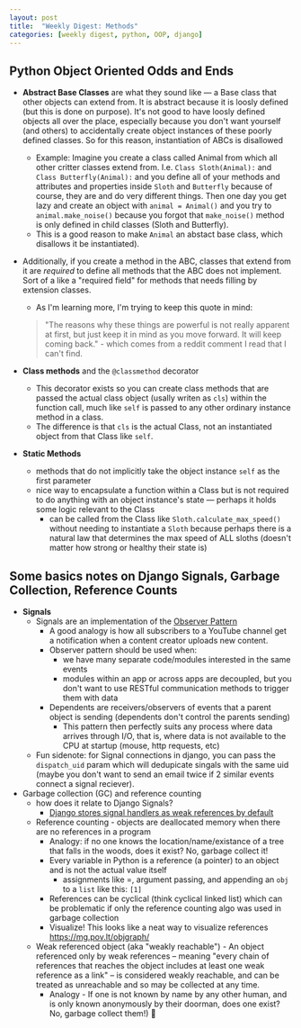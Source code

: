 ```yaml
---
layout: post
title:  "Weekly Digest: Methods"
categories: [weekly digest, python, OOP, django]
---
```


## Python Object Oriented Odds and Ends

* **Abstract Base Classes** are what they sound like — a Base class that other objects can extend from. It is abstract because it is loosly defined (but this is done on purpose). It's not good to have loosly defined objects all over the place, especially because you don't want yourself (and others) to accidentally create object instances of these poorly defined classes. So for this reason, instantiation of ABCs is disallowed
    * Example: Imagine you create a class called Animal from which all other critter classes extend from. I.e. `Class Sloth(Animal):` and `Class Butterfly(Animal):` and you define all of your methods and attributes and properties inside `Sloth` and `Butterfly` because of course, they are and do very different things. Then one day you get lazy and create an object with `animal = Animal()` and you try to `animal.make_noise()` because you forgot that `make_noise()` method is only defined in child classes (Sloth and Butterfly).
    * This is a good reason to make `Animal` an abstact base class, which disallows it be instantiated).
* Additionally, if you create a method in the ABC, classes that extend from it are _required_ to define all methods that the ABC does not implement. Sort of a like a "required field" for methods that needs filling by extension classes.
	* As I'm learning more, I'm trying to keep this quote in mind:

    > "The reasons why these things are powerful is not really apparent at first, but just keep it in mind as you move forward. It will keep coming back." - which comes from a reddit comment I read that I can't find.

* **Class methods** and the `@classmethod` decorator
	* This decorator exists so you can create class methods that are passed the actual class object (usally writen as `cls`)  within the function call, much like `self` is passed to any other ordinary instance method in a class.
    * The difference is that `cls` is the actual Class, not an instantiated object from that Class like `self`.

* **Static Methods**
    * methods that do not implicitly take the object instance `self` as the first parameter
    * nice way to encapsulate a function within a Class but is not required to do anything with an object instance's state — perhaps it holds some logic relevant to the Class
        * can be called from the Class like `Sloth.calculate_max_speed()` without needing to instantiate a `Sloth` because perhaps there is a natural law that determines the max speed of ALL sloths (doesn't matter how strong or healthy their state is)

## Some basics notes on Django Signals, Garbage Collection, Reference Counts

* **Signals**
	* Signals are an implementation of the [Observer Pattern](https://en.wikipedia.org/wiki/Observer_pattern)
	    * A good analogy is how all subscribers to a YouTube channel get a notification when a content creator uploads new content.
        * Observer pattern should be used when:
            * we have many separate code/modules interested in the same events
            * modules within an app or across apps are decoupled, but you don't want to use RESTful communication methods to trigger them with data
        * Dependents are receivers/observers of events that a parent object is sending (dependents don't control the parents sending)
            * This pattern then perfectly suits any process where data arrives through I/O, that is, where data is not available to the CPU at startup (mouse, http requests, etc)
    * Fun sidenote: for Signal connections in django, you can pass the `dispatch_uid` param which will dedupicate singals with the same uid (maybe you don't want to send an email twice if 2 similar events connect a signal reciever).
* Garbage collection (GC) and reference counting
    * how does it relate to Django Signals?
        * [Django stores signal handlers as weak references by default](https://docs.djangoproject.com/en/3.0/ref/signals/#module-django.db.models.signals)
	* Reference counting - objects are deallocated memory when there are no references in a program
        * Analogy: if no one knows the location/name/existance of a tree that falls in the woods, does it exist? No, garbage collect it!
		* Every variable in Python is a reference (a pointer) to an object and is not the actual value itself
		    * assignments like =, argument passing, and appending an `obj` to a `list` like this: `[1]`
		* References can be cyclical (think cyclical linked list) which can be problematic if only the reference counting algo was used in garbage collection
		* Visualize! This looks like a neat way to visualize references https://mg.pov.lt/objgraph/
	* Weak referenced object (aka "weakly reachable") - An object referenced only by weak references – meaning "every chain of references that reaches the object includes at least one weak reference as a link" – is considered weakly reachable, and can be treated as unreachable and so may be collected at any time.
	    * Analogy - If one is not known by name by any other human, and is only known anonymously by their doorman, does one exist? No, garbage collect them!) 🚛
